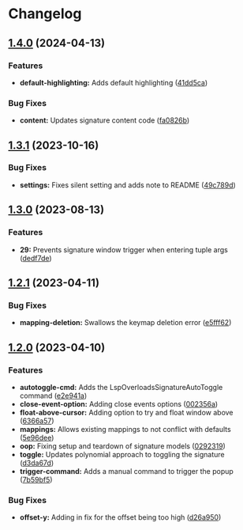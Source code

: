 # Changelog

## [1.4.0](https://github.com/Issafalcon/lsp-overloads.nvim/compare/v1.3.1...v1.4.0) (2024-04-13)


### Features

* **default-highlighting:** Adds default highlighting ([41dd5ca](https://github.com/Issafalcon/lsp-overloads.nvim/commit/41dd5ca60e4902a753eb5aa1d189798d3f26705b))


### Bug Fixes

* **content:** Updates signature content code ([fa0826b](https://github.com/Issafalcon/lsp-overloads.nvim/commit/fa0826b78275430c80800edf20da4387429b0df6))

## [1.3.1](https://github.com/Issafalcon/lsp-overloads.nvim/compare/v1.3.0...v1.3.1) (2023-10-16)


### Bug Fixes

* **settings:** Fixes silent setting and adds note to README ([49c789d](https://github.com/Issafalcon/lsp-overloads.nvim/commit/49c789d477117e64b906a8b5f9f9ce0ec9e0e07e))

## [1.3.0](https://github.com/Issafalcon/lsp-overloads.nvim/compare/v1.2.1...v1.3.0) (2023-08-13)


### Features

* **29:** Prevents signature window trigger when entering tuple args ([dedf7de](https://github.com/Issafalcon/lsp-overloads.nvim/commit/dedf7de90e9762cb9ee44dec8f5d189faa542103))

## [1.2.1](https://github.com/Issafalcon/lsp-overloads.nvim/compare/v1.2.0...v1.2.1) (2023-04-11)


### Bug Fixes

* **mapping-deletion:** Swallows the keymap deletion error ([e5fff62](https://github.com/Issafalcon/lsp-overloads.nvim/commit/e5fff6210c7802e54d1888c4bf8bc50196a2bd14))

## [1.2.0](https://github.com/Issafalcon/lsp-overloads.nvim/compare/v1.1.0...v1.2.0) (2023-04-10)


### Features

* **autotoggle-cmd:** Adds the LspOverloadsSignatureAutoToggle command ([e2e941a](https://github.com/Issafalcon/lsp-overloads.nvim/commit/e2e941aed36ae0677bef65c823d9c600d37928bd))
* **close-event-option:** Adding close events options ([002356a](https://github.com/Issafalcon/lsp-overloads.nvim/commit/002356aac2711535a231322e43bec09893f332b4))
* **float-above-cursor:** Adding option to try and float window above ([6366a57](https://github.com/Issafalcon/lsp-overloads.nvim/commit/6366a57f90d74ccfcf0b64b634a4b8ec84c5f1c6))
* **mappings:** Allows existing mappings to not conflict with defaults ([5e96dee](https://github.com/Issafalcon/lsp-overloads.nvim/commit/5e96dee8138d50580b90dd19b4f4536f64d2ee18))
* **oop:** Fixing setup and teardown of signature models ([0292319](https://github.com/Issafalcon/lsp-overloads.nvim/commit/0292319c11522c480d6326aa462cc454f3d0aa3c))
* **toggle:** Updates polynomial approach to toggling the signature ([d3da67d](https://github.com/Issafalcon/lsp-overloads.nvim/commit/d3da67d109c01fab46b07ec52e5e20b15323907a))
* **trigger-command:** Adds a manual command to trigger the popup ([7b59bf5](https://github.com/Issafalcon/lsp-overloads.nvim/commit/7b59bf568ab5da03542d0d3f470c9753809cd636))


### Bug Fixes

* **offset-y:** Adding in fix for the offset being too high ([d26a950](https://github.com/Issafalcon/lsp-overloads.nvim/commit/d26a950365eebb5f47aae2040162e431fc4729a1))

